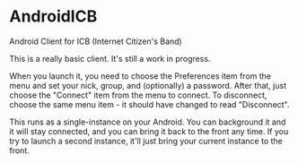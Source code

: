 # AndroidICB
Android Client for ICB (Internet Citizen's Band)

This is a really basic client. It's still a work in progress.

When you launch it, you need to choose the Preferences item from the menu and set your nick, group, and (optionally) a password.
After that, just choose the "Connect" item from the menu to connect. To disconnect, choose the same menu item - it should have changed
to read "Disconnect".

This runs as a single-instance on your Android. You can background it and it will stay connected, and you can bring it back to
the front any time. If you try to launch a second instance, it'll just bring your current instance to the front.

